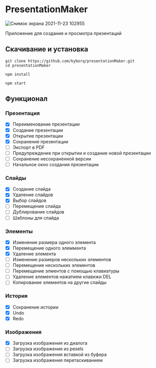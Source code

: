 # PresentationMaker

![Снимок экрана 2021-11-23 102955](https://user-images.githubusercontent.com/52314985/142985297-6db86cb9-aedb-47ae-97d0-0efdd0fa4d72.png)

Приложение для создания и просмотра презентаций

## Скачивание и установка 

```
git clone https://github.com/kyborq/presentationMaker.git
cd presentationMaker

npm install

npm start
```
## Функционал

### Презентация

- [x] Переименование презентации
- [x] Создание презентации
- [x] Открытие презентации
- [x] Сохранение презентации
- [ ] Экспорт в PDF
- [ ] Предупреждение при открытии и создание новой презентации
- [ ] Сохранение несохраненной версии
- [ ] Начальное окно создания презентации

### Слайды

- [x] Создание слайда
- [x] Удаление слайдов
- [x] Выбор слайдов
- [ ] Перемещение слайда
- [ ] Дублирование слайдов
- [ ] Шаблоны для слайда

### Элементы
- [x] Изменение размера одного элемента
- [x] Перемещение одного элеммента
- [x] Удаление элемента
- [ ] Изменение размеров нескольких элементов
- [ ] Перемещение нескольких элементов
- [ ] Перемещение элментов с помощью клавиатуры
- [ ] Удаление элементов нажатием клавижи DEL
- [ ] Копирование элементов на другие слайды

### История
- [x] Сохранение истории
- [x] Undo
- [x] Redo

### Изображения
- [x] Загрузка изображения из диалога
- [ ] Загрузка изображения из pexels
- [ ] Загрузка изображения вставкой из буфера
- [ ] Загрузка изображения перетаскиванием
